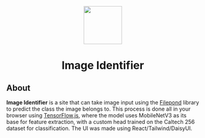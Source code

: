 <p align=center>
  <img src=https://i.imgur.com/xbFYYXP.png width=100>
</p>
<h1 align=center><b>Image Identifier</b></h1>
<h2>About</h2>
<p><b>Image Identifier</b> is a site that can take image input using the <a href=https://pqina.nl/filepond/>Filepond</a> library to predict the class the image belongs to. This process is done all in your browser using <a href=https://www.tensorflow.org/js>TensorFlow.js</a>, where the model uses MobileNetV3 as its base for feature extraction, with a custom head trained on the Caltech 256 dataset for classification. The UI was made using React/Tailwind/DaisyUI.</p>
